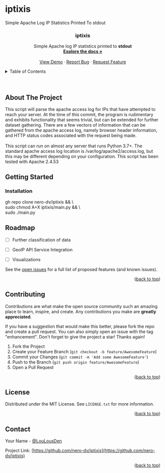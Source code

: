 # iptixis
Simple Apache Log IP Statistics Printed To stdout


<div align="center">
<h3 align="center">iptixis</h3>

  <p align="center">
    Simple Apache log IP statistics printed to <b>stdout</b>
    <br />
    <a href="https://github.com/nero-dv/iptixis"><strong>Explore the docs »</strong></a>
    <br />
    <br />
    <a href="https://github.com/nero-dv/iptixis">View Demo</a>
    ·
    <a href="https://github.com/nero-dv/iptixis/issues">Report Bug</a>
    ·
    <a href="https://github.com/nero-dv/iptixis/issues">Request Feature</a>
  </p>
</div>



<!-- TABLE OF CONTENTS -->
<details>
  <summary>Table of Contents</summary>
  <ol>
    <li>
      <a href="#about-the-project">About The Project</a>
      <ul>
        <li><a href="#built-with">Built With Python 3.10</a></li>
      </ul>
    </li>
    <li>
      <a href="#getting-started">Getting Started</a>
      <ul>
        <li><a href="#prerequisites">Prerequisites</a></li>
        <li><a href="#installation">Installation</a></li>
      </ul>
    </li>
    <li><a href="#usage">Usage</a></li>
    <li><a href="#roadmap">Roadmap</a></li>
    <li><a href="#contributing">Contributing</a></li>
    <li><a href="#license">License</a></li>
    <li><a href="#contact">Contact</a></li>
    <li><a href="#acknowledgments">Acknowledgments</a></li>
  </ol>
</details>
<br>
<br>


<!-- ABOUT THE PROJECT -->
## About The Project

This script will parse the apache access log for IPs that have attempted to reach your server. At the time of this commit, the program is rudimentary and exhibits functionality that seems trivial, but can be extended for further dataset gathering. There are a few vectors of information that can be gathered from the apache access log, namely browser header information, and HTTP status codes associated with the request being made. 
<br><br><!--eeeeeeee-->
This script can run on almost any server that runs Python 3.7+. The standard apache access log location is /var/log/apache2/access.log, but this may be different depending on your configuration. This script has been tested with Apache 2.4.53


<!-- GETTING STARTED -->
## Getting Started

### Installation

gh repo clone nero-dv/iptixis && \ <br>
sudo chmod A+X iptixis/main.py && \ <br> 
sudo ./main.py


<!-- ROADMAP -->
## Roadmap

- [ ] Further classification of data
- [ ] GeoIP API Service Integration
- [ ] Visualizations


See the [open issues](https://github.com/nero-dv/iptixis/issues) for a full list of proposed features (and known issues).


<p align="right">(<a href="#top">back to top</a>)</p>



<!-- CONTRIBUTING -->
## Contributing

Contributions are what make the open source community such an amazing place to learn, inspire, and create. Any contributions you make are **greatly appreciated**.

If you have a suggestion that would make this better, please fork the repo and create a pull request. You can also simply open an issue with the tag "enhancement".
Don't forget to give the project a star! Thanks again!

1. Fork the Project
2. Create your Feature Branch (`git checkout -b feature/AwesomeFeature`)
3. Commit your Changes (`git commit -m 'Add some AwesomeFeature'`)
4. Push to the Branch (`git push origin feature/AwesomeFeature`)
5. Open a Pull Request

<p align="right">(<a href="#top">back to top</a>)</p>



<!-- LICENSE -->
## License

Distributed under the MIT License. See `LICENSE.txt` for more information.

<p align="right">(<a href="#top">back to top</a>)</p>



<!-- CONTACT -->
## Contact

Your Name - [@LouLousDen](https://twitter.com/LouLousDen)

Project Link: [https://github.com/nero-dv/iptixis](https://github.com/nero-dv/iptixis)

<p align="right">(<a href="#top">back to top</a>)</p>

